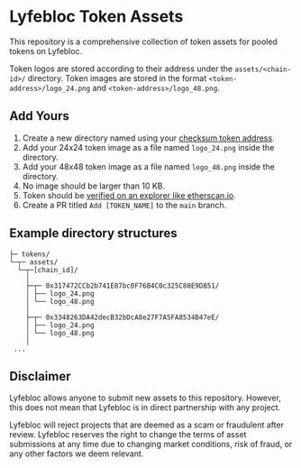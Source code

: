 # Lyfebloc Token Assets

This repository is a comprehensive collection of token assets for pooled tokens on Lyfebloc.

Token logos are stored according to their address under the `assets/<chain-id>/` directory.
Token images are stored in the format `<token-address>/logo_24.png` and `<token-address>/logo_48.png`.

## Add Yours
1. Create a new directory named using your [checksum token address](https://web3js.readthedocs.io/en/v1.7.1/web3-utils.html#tochecksumaddress).
2. Add your 24x24 token image as a file named `logo_24.png` inside the directory.
3. Add your 48x48 token image as a file named `logo_48.png` inside the directory.
4. No image should be larger than 10 KB.
5. Token should be [verified on an explorer like etherscan.io](https://etherscan.io/verifyContract).
6. Create a PR titled `Add [TOKEN_NAME]` to the `main` branch.

## Example directory structures
```
├─ tokens/
└─┬─ assets/
  └─┬─[chain_id]/
    │
    ├─┬─ 0x317472CCb2b741E87bc0F76B4C0c325C80E9D851/
    │ ├── logo_24.png
    │ └── logo_48.png
    │
    ├─┬─ 0x3348263DA42decB32bDcA8e27F7A5FA8534B47eE/
    │ ├── logo_24.png
    │ └── logo_48.png
    │
 ...
```

## Disclaimer
Lyfebloc allows anyone to submit new assets to this repository.
However, this does not mean that Lyfebloc is in direct partnership with any project.

Lyfebloc will reject projects that are deemed as a scam or fraudulent after review.
Lyfebloc reserves the right to change the terms of asset submissions at any time due to changing market conditions, risk of fraud, or any other factors we deem relevant.

